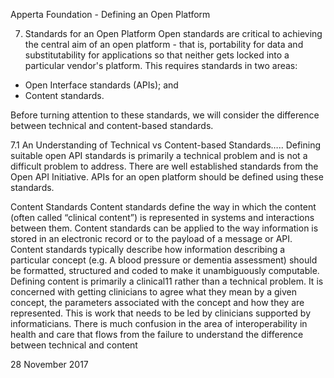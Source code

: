 Apperta Foundation - Defining an Open Platform

7. Standards for an Open Platform
Open standards are critical to achieving
the central aim of an open platform - that
is, portability for data and substitutability
for applications so that neither gets locked
into a particular vendor's platform.
This requires standards in two areas:

* Open Interface standards (APIs); and
* Content standards.

Before turning attention to these
standards, we will consider the difference
between technical and content-based
standards.

7.1 An Understanding of
Technical vs Content-based
Standards…..
Defining suitable open API standards is
primarily a technical problem and is not
a difficult problem to address. There are
well established standards from the Open
API Initiative. APIs for an open platform
should be defined using these standards.

Content Standards
Content standards define the way in
which the content (often called “clinical
content”) is represented in systems and
interactions between them. Content
standards can be applied to the way
information is stored in an electronic
record or to the payload of a message
or API. Content standards typically
describe how information describing a
particular concept (e.g. A blood pressure
or dementia assessment) should be
formatted, structured and coded to make it
unambiguously computable.
Defining content is primarily a clinical11
rather than a technical problem. It is
concerned with getting clinicians to agree
what they mean by a given concept, the
parameters associated with the concept
and how they are represented. This is
work that needs to be led by clinicians
supported by informaticians.
There is much confusion in the area of
interoperability in health and care that
flows from the failure to understand the
difference between technical and content

28
November 2017

